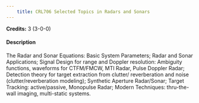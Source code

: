 ```yaml
---
    title: CRL706 Selected Topics in Radars and Sonars
---
```

**Credits:** 3 (3-0-0)



#### Description 
The Radar and Sonar Equations: Basic System Parameters; Radar and Sonar Applications; Signal Design for range and Doppler resolution: Ambiguity functions, waveforms for CTFM/FMCW, MTI Radar, Pulse Doppler Radar; Detection theory for target extraction from clutter/ reverberation and noise (clutter/reverberation modeling); Synthetic Aperture Radar/Sonar; Target Tracking: active/passive, Monopulse Radar; Modern Techniques: thru-the-wall imaging, multi-static systems.